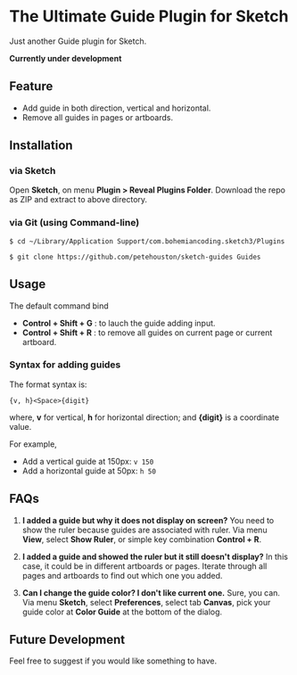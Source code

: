 The Ultimate Guide Plugin for Sketch
=============

Just another Guide plugin for Sketch.

**Currently under development**

## Feature

* Add guide in both direction, vertical and horizontal.
* Remove all guides in pages or artboards.

## Installation

### via Sketch

Open **Sketch**, on menu **Plugin > Reveal Plugins Folder**.
Download the repo as ZIP and extract to above directory.

### via Git (using Command-line)

```
$ cd ~/Library/Application Support/com.bohemiancoding.sketch3/Plugins

$ git clone https://github.com/petehouston/sketch-guides Guides
```

## Usage

The default command bind

* **Control + Shift + G** : to lauch the guide adding input.
* **Control + Shift + R** : to remove all guides on current page or current artboard.

### Syntax for adding guides

The format syntax is:

```
{v, h}<Space>{digit}
```

where, **v** for vertical, **h** for horizontal direction;
and **{digit}** is a coordinate value.

For example,

* Add a vertical guide at 150px: `v 150`
* Add a horizontal guide at 50px: `h 50`

## FAQs

1. **I added a guide but why it does not display on screen?**
You need to show the ruler because guides are associated with ruler.
Via menu **View**, select **Show Ruler**, or simple key combination **Control + R**.

2. **I added a guide and showed the ruler but it still doesn't display?**
In this case, it could be in different artboards or pages. Iterate through all pages and artboards to find out which one you added.

3. **Can I change the guide color? I don't like current one.**
Sure, you can. Via menu **Sketch**, select **Preferences**, select tab **Canvas**, pick your guide color at **Color Guide** at the bottom of the dialog.


## Future Development

Feel free to suggest if you would like something to have.
